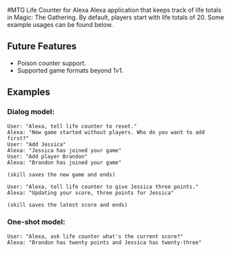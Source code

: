 #MTG Life Counter for Alexa
Alexa application that keeps track of life totals in Magic:  The Gathering.  By default, players start with life totals of 20.  Some example usages can be found below.

## Future Features

- Poison counter support.
- Supported game formats beyond 1v1.

## Examples
### Dialog model:
    User: "Alexa, tell life counter to reset."
    Alexa: "New game started without players. Who do you want to add first?"
    User: "Add Jessica"
    Alexa: "Jessica has joined your game"
    User: "Add player Brandon"
    Alexa: "Brandon has joined your game"

    (skill saves the new game and ends)

    User: "Alexa, tell life counter to give Jessica three points."
    Alexa: "Updating your score, three points for Jessica"

    (skill saves the latest score and ends)

### One-shot model:
    User: "Alexa, ask life counter what's the current score?"
    Alexa: "Brandon has twenty points and Jessica has twenty-three"
